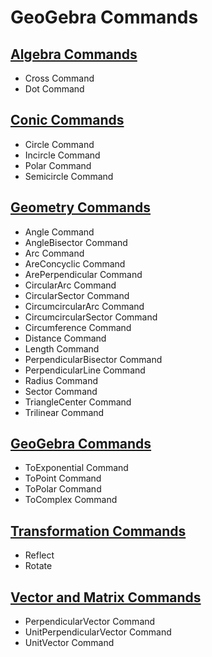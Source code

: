 # GeoGebra Commands

## [Algebra Commands](https://wiki.geogebra.org/en/Algebra_Commands)
* Cross Command
* Dot Command

## [Conic Commands](https://wiki.geogebra.org/en/Conic_Commands)
* Circle Command
* Incircle Command
* Polar Command
* Semicircle Command

## [Geometry Commands](https://wiki.geogebra.org/en/Geometry_Commands)
* Angle Command
* AngleBisector Command
* Arc Command
* AreConcyclic Command
* ArePerpendicular Command
* CircularArc Command
* CircularSector Command
* CircumcircularArc Command
* CircumcircularSector Command
* Circumference Command
* Distance Command
* Length Command
* PerpendicularBisector Command
* PerpendicularLine Command
* Radius Command
* Sector Command
* TriangleCenter Command
* Trilinear Command

## [GeoGebra Commands](https://wiki.geogebra.org/en/GeoGebra_Commands)
* ToExponential Command
* ToPoint Command
* ToPolar Command
* ToComplex Command

## [Transformation Commands](https://wiki.geogebra.org/en/Transformation_Commands)
* Reflect
* Rotate

## [Vector and Matrix Commands](https://wiki.geogebra.org/en/Vector_and_Matrix_Commands)
* PerpendicularVector Command
* UnitPerpendicularVector Command
* UnitVector Command
